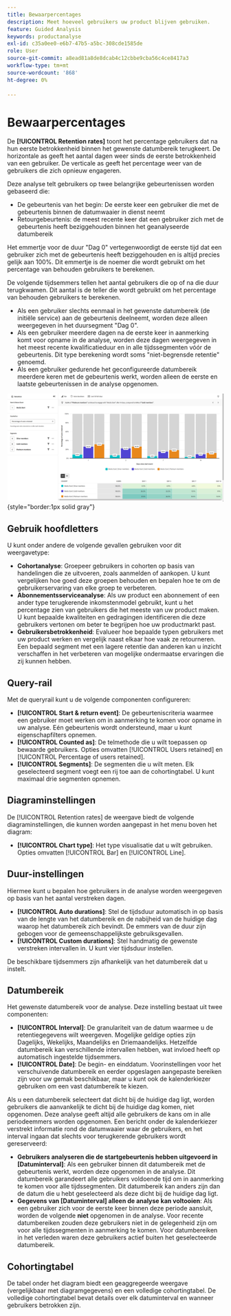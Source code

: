```yaml
---
title: Bewaarpercentages
description: Meet hoeveel gebruikers uw product blijven gebruiken.
feature: Guided Analysis
keywords: productanalyse
exl-id: c35a0ee0-e6b7-47b5-a5bc-308cde1585de
role: User
source-git-commit: a8ead81a8de8dcab4c12cbbe9cba56c4ce8417a3
workflow-type: tm+mt
source-wordcount: '868'
ht-degree: 0%

---
```


# Bewaarpercentages

De **[!UICONTROL Retention rates]** toont het percentage gebruikers dat na hun eerste betrokkenheid binnen het gewenste datumbereik terugkeert. De horizontale as geeft het aantal dagen weer sinds de eerste betrokkenheid van een gebruiker. De verticale as geeft het percentage weer van de gebruikers die zich opnieuw engageren.

Deze analyse telt gebruikers op twee belangrijke gebeurtenissen worden gebaseerd die:

* De gebeurtenis van het begin: De eerste keer een gebruiker die met de gebeurtenis binnen de datumwaaier in dienst neemt
* Retourgebeurtenis: de meest recente keer dat een gebruiker zich met de gebeurtenis heeft beziggehouden binnen het geanalyseerde datumbereik

Het emmertje voor de duur &quot;Dag 0&quot; vertegenwoordigt de eerste tijd dat een gebruiker zich met de gebeurtenis heeft beziggehouden en is altijd precies gelijk aan 100%. Dit emmertje is de noemer die wordt gebruikt om het percentage van behouden gebruikers te berekenen.

De volgende tijdsemmers tellen het aantal gebruikers die op of na die duur terugkwamen. Dit aantal is de teller die wordt gebruikt om het percentage van behouden gebruikers te berekenen.

* Als een gebruiker slechts eenmaal in het gewenste datumbereik (de initiële service) aan de gebeurtenis deelneemt, worden deze alleen weergegeven in het duursegment &quot;Dag 0&quot;.
* Als een gebruiker meerdere dagen na de eerste keer in aanmerking komt voor opname in de analyse, worden deze dagen weergegeven in het meest recente kwalificatieduur en in alle tijdssegmenten vóór de gebeurtenis. Dit type berekening wordt soms &quot;niet-begrensde retentie&quot; genoemd.
* Als een gebruiker gedurende het geconfigureerde datumbereik meerdere keren met de gebeurtenis werkt, worden alleen de eerste en laatste gebeurtenissen in de analyse opgenomen.

![Schermafbeelding met retentiesnelheden](../assets/retention-rates.png){style="border:1px solid gray"}

## Gebruik hoofdletters

U kunt onder andere de volgende gevallen gebruiken voor dit weergavetype:

* **Cohortanalyse**: Groepeer gebruikers in cohorten op basis van handelingen die ze uitvoeren, zoals aanmelden of aankopen. U kunt vergelijken hoe goed deze groepen behouden en bepalen hoe te om de gebruikerservaring van elke groep te verbeteren.
* **Abonnementsserviceanalyse**: Als uw product een abonnement of een ander type terugkerende inkomstenmodel gebruikt, kunt u het percentage zien van gebruikers die het meeste van uw product maken. U kunt bepaalde kwaliteiten en gedragingen identificeren die deze gebruikers vertonen om beter te begrijpen hoe uw productmarkt past.
* **Gebruikersbetrokkenheid**: Evalueer hoe bepaalde typen gebruikers met uw product werken en vergelijk naast elkaar hoe vaak ze retourneren. Een bepaald segment met een lagere retentie dan anderen kan u inzicht verschaffen in het verbeteren van mogelijke ondermaatse ervaringen die zij kunnen hebben.

## Query-rail

Met de queryrail kunt u de volgende componenten configureren:

* **[!UICONTROL Start & return event]**: De gebeurteniscriteria waarmee een gebruiker moet werken om in aanmerking te komen voor opname in uw analyse. Eén gebeurtenis wordt ondersteund, maar u kunt eigenschapfilters opnemen.
* **[!UICONTROL Counted as]**: De telmethode die u wilt toepassen op bewaarde gebruikers. Opties omvatten [!UICONTROL Users retained] en [!UICONTROL Percentage of users retained].
* **[!UICONTROL Segments]**: De segmenten die u wilt meten. Elk geselecteerd segment voegt een rij toe aan de cohortingtabel. U kunt maximaal drie segmenten opnemen.

## Diagraminstellingen

De [!UICONTROL Retention rates] de weergave biedt de volgende diagraminstellingen, die kunnen worden aangepast in het menu boven het diagram:

* **[!UICONTROL Chart type]**: Het type visualisatie dat u wilt gebruiken. Opties omvatten [!UICONTROL Bar] en [!UICONTROL Line].

## Duur-instellingen

Hiermee kunt u bepalen hoe gebruikers in de analyse worden weergegeven op basis van het aantal verstreken dagen.

* **[!UICONTROL Auto durations]**: Stel de tijdsduur automatisch in op basis van de lengte van het datumbereik en de nabijheid van de huidige dag waarop het datumbereik zich bevindt. De emmers van de duur zijn gebogen voor de gemeenschappelijkste gebruiksgevallen.
* **[!UICONTROL Custom durations]**: Stel handmatig de gewenste verstreken intervallen in. U kunt vier tijdsduur instellen.

De beschikbare tijdsemmers zijn afhankelijk van het datumbereik dat u instelt.

## Datumbereik

Het gewenste datumbereik voor de analyse. Deze instelling bestaat uit twee componenten:

* **[!UICONTROL Interval]**: De granulariteit van de datum waarmee u de retentiegegevens wilt weergeven. Mogelijke geldige opties zijn Dagelijks, Wekelijks, Maandelijks en Driemaandelijks. Hetzelfde datumbereik kan verschillende intervallen hebben, wat invloed heeft op automatisch ingestelde tijdsemmers.
* **[!UICONTROL Date]**: De begin- en einddatum. Voorinstellingen voor het verschuivende datumbereik en eerder opgeslagen aangepaste bereiken zijn voor uw gemak beschikbaar, maar u kunt ook de kalenderkiezer gebruiken om een vast datumbereik te kiezen.

Als u een datumbereik selecteert dat dicht bij de huidige dag ligt, worden gebruikers die aanvankelijk te dicht bij de huidige dag komen, niet opgenomen. Deze analyse geeft altijd alle gebruikers de kans om in alle periodeemmers worden opgenomen. Een bericht onder de kalenderkiezer verstrekt informatie rond de datumwaaier waar de gebruikers, en het interval ingaan dat slechts voor terugkerende gebruikers wordt gereserveerd:

* **Gebruikers analyseren die de startgebeurtenis hebben uitgevoerd in [Datuminterval]**: Als een gebruiker binnen dit datumbereik met de gebeurtenis werkt, worden deze opgenomen in de analyse. Dit datumbereik garandeert alle gebruikers voldoende tijd om in aanmerking te komen voor alle tijdssegmenten. Dit datumbereik kan anders zijn dan de datum die u hebt geselecteerd als deze dicht bij de huidige dag ligt.
* **Gegevens van [Datuminterval] alleen de analyse kan voltooien**: Als een gebruiker zich voor de eerste keer binnen deze periode aansluit, worden de volgende **niet** opgenomen in de analyse. Voor recente datumbereiken zouden deze gebruikers niet in de gelegenheid zijn om voor alle tijdssegmenten in aanmerking te komen. Voor datumbereiken in het verleden waren deze gebruikers actief buiten het geselecteerde datumbereik.

## Cohortingtabel

De tabel onder het diagram biedt een geaggregeerde weergave (vergelijkbaar met diagramgegevens) en een volledige cohortingtabel. De volledige cohortingtabel bevat details over elk datuminterval en wanneer gebruikers betrokken zijn.
